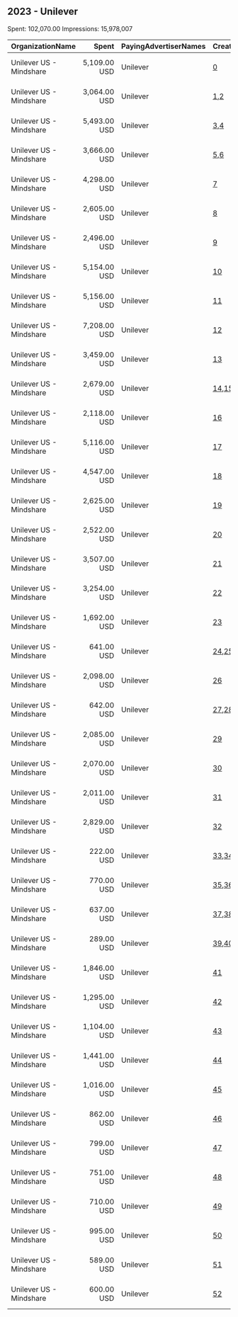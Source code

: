 ## 2023 - Unilever 
Spent: 102,070.00
Impressions: 15,978,007

|OrganizationName|Spent|PayingAdvertiserNames|CreativeUrls|Impressions|Genders|AgeBrackets|CountryCodes|BillingAddresses|CandidateBallotInformation|
|:---|---:|:---|:---|---:|:---|:---|:---|:---|:---|
|Unilever US - Mindshare|5,109.00 USD|Unilever|[0](https://www.snap.com/political-ads/asset/3aca9bddb98fc76823cb561e96f4c79bc799c6491146b950eb64a1e6e153e130?mediaType=mp4)|1,589,505|FEMALE|35+|united states|"PO Box 4614 GCS,New York,10163,US"||
|Unilever US - Mindshare|3,064.00 USD|Unilever|[1](https://www.snap.com/political-ads/asset/4aebebae67c78dbf922058c5a2f2676d52053d378a90b3ee51439baf862439aa?mediaType=mp4),[2](https://www.snap.com/political-ads/asset/b65ee7728df92473c37f3462a83128d8e54bca085bb29b5573179b83f4264d62?mediaType=mp4)|1,305,043|FEMALE|35+|united states|"PO Box 4614 GCS,New York,10163,US"||
|Unilever US - Mindshare|5,493.00 USD|Unilever|[3](https://www.snap.com/political-ads/asset/b0dc207bfc4f3893fcc71bce324d37fa801e90cdb0c019955623195fae95f5d1?mediaType=mp4),[4](https://www.snap.com/political-ads/asset/9a9e8488abf9a79142c88e801165b465e7ae8969e13a1399a4c88711e988e77c?mediaType=mp4)|1,184,349|FEMALE|35+|united states|"PO Box 4614 GCS,New York,10163,US"||
|Unilever US - Mindshare|3,666.00 USD|Unilever|[5](https://www.snap.com/political-ads/asset/275543d8331b02d43550320bdeb333565baa670cf2124db421d1421beb377c21?mediaType=mp4),[6](https://www.snap.com/political-ads/asset/73ebb7cad30206a2a58000e5edd25e5074485cecdf2cb7cacba65fe817e7bc19?mediaType=mp4)|978,888|FEMALE|35+|united states|"PO Box 4614 GCS,New York,10163,US"||
|Unilever US - Mindshare|4,298.00 USD|Unilever|[7](https://www.snap.com/political-ads/asset/3aca9bddb98fc76823cb561e96f4c79bc799c6491146b950eb64a1e6e153e130?mediaType=mp4)|977,492|FEMALE|35+|united states|"PO Box 4614 GCS,New York,10163,US"||
|Unilever US - Mindshare|2,605.00 USD|Unilever|[8](https://www.snap.com/political-ads/asset/1762a68eca43e1061ca84d1607217904ea00bd5227b3b8e688aee9368df2a295?mediaType=mp4)|814,254|FEMALE|35+|united states|"PO Box 4614 GCS,New York,10163,US"||
|Unilever US - Mindshare|2,496.00 USD|Unilever|[9](https://www.snap.com/political-ads/asset/7ba3b33c741be893e18834b6d11108da3b7a5a88327f7894c17a9a92ef452c6d?mediaType=mp4)|779,901|FEMALE|35+|united states|"PO Box 4614 GCS,New York,10163,US"||
|Unilever US - Mindshare|5,154.00 USD|Unilever|[10](https://www.snap.com/political-ads/asset/3aca9bddb98fc76823cb561e96f4c79bc799c6491146b950eb64a1e6e153e130?mediaType=mp4)|771,330|FEMALE|35+|united states|"PO Box 4614 GCS,New York,10163,US"||
|Unilever US - Mindshare|5,156.00 USD|Unilever|[11](https://www.snap.com/political-ads/asset/3aca9bddb98fc76823cb561e96f4c79bc799c6491146b950eb64a1e6e153e130?mediaType=mp4)|664,291|FEMALE|35+|united states|"PO Box 4614 GCS,New York,10163,US"||
|Unilever US - Mindshare|7,208.00 USD|Unilever|[12](https://www.snap.com/political-ads/asset/f4eda074c6d5c8df94bccd91ec6dca21aa14893b79710b3592a51bfe6a8ee610?mediaType=mp4)|586,325|FEMALE|35+|united states|"PO Box 4614 GCS,New York,10163,US"||
|Unilever US - Mindshare|3,459.00 USD|Unilever|[13](https://www.snap.com/political-ads/asset/07aed96ccd3d79fae089d9084d7b8a3d0db4f1dc1e12a18fa4207d295325584e?mediaType=mp4)|531,176|FEMALE|35+|united states|"PO Box 4614 GCS,New York,10163,US"||
|Unilever US - Mindshare|2,679.00 USD|Unilever|[14](https://www.snap.com/political-ads/asset/f95b87ec25a290197d70aeb2fa6ec0c65b4c4f01a2fb2353ecf8a149145962ee?mediaType=mp4),[15](https://www.snap.com/political-ads/asset/5fede18acd2546b4f7e8b35033827555e96ef2ebb3d82f17643517d5d5c700d2?mediaType=mp4)|485,040|FEMALE|35+|united states|"PO Box 4614 GCS,New York,10163,US"||
|Unilever US - Mindshare|2,118.00 USD|Unilever|[16](https://www.snap.com/political-ads/asset/0708bab4517f31ce2e37c858c918af5ca23d6ad194e4a34790152b964215fac1?mediaType=mp4)|483,695|FEMALE|35+|united states|"PO Box 4614 GCS,New York,10163,US"||
|Unilever US - Mindshare|5,116.00 USD|Unilever|[17](https://www.snap.com/political-ads/asset/b8ef3420cf1b8c4079f63330ebb8628df7ced9822659f24e5474731869f09097?mediaType=mp4)|444,247|FEMALE|35+|united states|"PO Box 4614 GCS,New York,10163,US"||
|Unilever US - Mindshare|4,547.00 USD|Unilever|[18](https://www.snap.com/political-ads/asset/3aca9bddb98fc76823cb561e96f4c79bc799c6491146b950eb64a1e6e153e130?mediaType=mp4)|363,461|FEMALE|35+|united states|"PO Box 4614 GCS,New York,10163,US"||
|Unilever US - Mindshare|2,625.00 USD|Unilever|[19](https://www.snap.com/political-ads/asset/61baaebc90daa3f28c1bab24479f35c739ed182a27350bf068d5c468755071c4?mediaType=mp4)|338,835|FEMALE|35+|united states|"PO Box 4614 GCS,New York,10163,US"||
|Unilever US - Mindshare|2,522.00 USD|Unilever|[20](https://www.snap.com/political-ads/asset/77bda0d7880d8124bec3b66c0164fa42ed5a61e49d2917ea962e83fde866e439?mediaType=mp4)|326,253|FEMALE|35+|united states|"PO Box 4614 GCS,New York,10163,US"||
|Unilever US - Mindshare|3,507.00 USD|Unilever|[21](https://www.snap.com/political-ads/asset/b872fdb7006756458abf095b9fe62c0d1b52121409b0d40d26fb4adec173f036?mediaType=mp4)|311,300|FEMALE|35+|united states|"PO Box 4614 GCS,New York,10163,US"||
|Unilever US - Mindshare|3,254.00 USD|Unilever|[22](https://www.snap.com/political-ads/asset/84a46eef7b9425a063020af95b77b929be1864ac574619278ff8787669cd0177?mediaType=mp4)|266,448|FEMALE|35+|united states|"PO Box 4614 GCS,New York,10163,US"||
|Unilever US - Mindshare|1,692.00 USD|Unilever|[23](https://www.snap.com/political-ads/asset/2b88afaace52096838c11302331b4692d97450a10cb96bd95f080d1bddb492e3?mediaType=mp4)|241,069|FEMALE|35+|united states|"PO Box 4614 GCS,New York,10163,US"||
|Unilever US - Mindshare|641.00 USD|Unilever|[24](https://www.snap.com/political-ads/asset/bc0eabce0c6d4a948e376b3fdc58240639ab962c9f925a7d0a20cc64a30840b7?mediaType=mp4),[25](https://www.snap.com/political-ads/asset/aa7f77001e20d23ccb23f4da21de1fca4dddd6a9c7603775ff8eab9a28735f71?mediaType=mp4)|189,119|FEMALE|35+|united states|"PO Box 4614 GCS,New York,10163,US"||
|Unilever US - Mindshare|2,098.00 USD|Unilever|[26](https://www.snap.com/political-ads/asset/3aca9bddb98fc76823cb561e96f4c79bc799c6491146b950eb64a1e6e153e130?mediaType=mp4)|174,587|FEMALE|35+|united states|"PO Box 4614 GCS,New York,10163,US"||
|Unilever US - Mindshare|642.00 USD|Unilever|[27](https://www.snap.com/political-ads/asset/7a1c86f7c5abe66eff929ba56feb96c4fd4b884cac34f4dc570bf9728fbc5c0b?mediaType=mp4),[28](https://www.snap.com/political-ads/asset/efae9f2675f80fc60df078fe2c6eedcc7438f83dae512ec65cb9de987d79ede1?mediaType=mp4)|169,950|FEMALE|35+|united states|"PO Box 4614 GCS,New York,10163,US"||
|Unilever US - Mindshare|2,085.00 USD|Unilever|[29](https://www.snap.com/political-ads/asset/3aca9bddb98fc76823cb561e96f4c79bc799c6491146b950eb64a1e6e153e130?mediaType=mp4)|166,263|FEMALE|35+|united states|"PO Box 4614 GCS,New York,10163,US"||
|Unilever US - Mindshare|2,070.00 USD|Unilever|[30](https://www.snap.com/political-ads/asset/3aca9bddb98fc76823cb561e96f4c79bc799c6491146b950eb64a1e6e153e130?mediaType=mp4)|164,047|FEMALE|35+|united states|"PO Box 4614 GCS,New York,10163,US"||
|Unilever US - Mindshare|2,011.00 USD|Unilever|[31](https://www.snap.com/political-ads/asset/3aca9bddb98fc76823cb561e96f4c79bc799c6491146b950eb64a1e6e153e130?mediaType=mp4)|163,062|FEMALE|35+|united states|"PO Box 4614 GCS,New York,10163,US"||
|Unilever US - Mindshare|2,829.00 USD|Unilever|[32](https://www.snap.com/political-ads/asset/77c9d557196cf35f059348d24d6a8424ae0f26bd235e35465b825a7b820bd1a3?mediaType=mp4)|148,309|FEMALE|35+|united states|"PO Box 4614 GCS,New York,10163,US"||
|Unilever US - Mindshare|222.00 USD|Unilever|[33](https://www.snap.com/political-ads/asset/99960c05e4f82858a55b4bdb5a26683858fad4ef6c9c165624957391d779db82?mediaType=mp4),[34](https://www.snap.com/political-ads/asset/b762dc642725acafa48606d3a5fefd11f0ec0d7650b7a35d9c916f94f6c1e19e?mediaType=mp4)|141,705|FEMALE|35+|united states|"PO Box 4614 GCS,New York,10163,US"||
|Unilever US - Mindshare|770.00 USD|Unilever|[35](https://www.snap.com/political-ads/asset/4b2a2e7a87e41056e62ea1033e6d2f76052822c4dfbd787a840b67a5e657b4d1?mediaType=mp4),[36](https://www.snap.com/political-ads/asset/5beca9e5acf605754c7cecf2efcbcbd746e2b07523a89f2d6cb6ade599a19dd0?mediaType=mp4)|135,966|FEMALE|35+|united states|"PO Box 4614 GCS,New York,10163,US"||
|Unilever US - Mindshare|637.00 USD|Unilever|[37](https://www.snap.com/political-ads/asset/8cf3ac3dd41dfc709089158f2d6136273fbd9037ad10a1b4f7bb293b3c19d1ce?mediaType=mp4),[38](https://www.snap.com/political-ads/asset/61d854b0d050f6a71665b0e92013d0f6935ed3fdf1b4533e503be153533cb910?mediaType=mp4)|126,678|FEMALE|35+|united states|"PO Box 4614 GCS,New York,10163,US"||
|Unilever US - Mindshare|289.00 USD|Unilever|[39](https://www.snap.com/political-ads/asset/10ef70850fc3a943c18d2526bcb8efff97c47a5e90b424a6264037069171058d?mediaType=mp4),[40](https://www.snap.com/political-ads/asset/0fc811ee8c7f6d499506592dcdd74a0eb6db54c339f839332f679dbc786cefc5?mediaType=mp4)|120,285|FEMALE|35+|united states|"PO Box 4614 GCS,New York,10163,US"||
|Unilever US - Mindshare|1,846.00 USD|Unilever|[41](https://www.snap.com/political-ads/asset/3aca9bddb98fc76823cb561e96f4c79bc799c6491146b950eb64a1e6e153e130?mediaType=mp4)|96,506|FEMALE|35+|united states|"PO Box 4614 GCS,New York,10163,US"||
|Unilever US - Mindshare|1,295.00 USD|Unilever|[42](https://www.snap.com/political-ads/asset/31d92998ebc831321fdcbd7a3cfcd4b0804d39817008d242d075235171e7686f?mediaType=mp4)|96,179|FEMALE|35+|united states|"PO Box 4614 GCS,New York,10163,US"||
|Unilever US - Mindshare|1,104.00 USD|Unilever|[43](https://www.snap.com/political-ads/asset/34976c8cfa5613e2c6554254c45e6ce2a28cf362e3947e195e0c913ee0aaa5d5?mediaType=mp4)|91,978|FEMALE|35+|united states|"PO Box 4614 GCS,New York,10163,US"||
|Unilever US - Mindshare|1,441.00 USD|Unilever|[44](https://www.snap.com/political-ads/asset/b053d8fa46795773c9a72b07fb127ace811b34ddb3c4892a280e18d33efe58b3?mediaType=mp4)|81,968|FEMALE|35+|united states|"PO Box 4614 GCS,New York,10163,US"||
|Unilever US - Mindshare|1,016.00 USD|Unilever|[45](https://www.snap.com/political-ads/asset/7df6a198db12084c667ddd3834a8d5f6b48561cb088d7ea413a6e9cc1fb50292?mediaType=mp4)|80,473|FEMALE|35+|united states|"PO Box 4614 GCS,New York,10163,US"||
|Unilever US - Mindshare|862.00 USD|Unilever|[46](https://www.snap.com/political-ads/asset/e9c1ad6be75b2a321295ae1fa796d5c4d39666690a3445828b44d04cc9cca495?mediaType=mp4)|68,257|FEMALE|35+|united states|"PO Box 4614 GCS,New York,10163,US"||
|Unilever US - Mindshare|799.00 USD|Unilever|[47](https://www.snap.com/political-ads/asset/116840d05daf8d0cbf10c99ee35c9f6f6843b5175b6eeb41f575a3b079dacaa0?mediaType=mp4)|66,649|FEMALE|35+|united states|"PO Box 4614 GCS,New York,10163,US"||
|Unilever US - Mindshare|751.00 USD|Unilever|[48](https://www.snap.com/political-ads/asset/35e16e8bb86c5a770bce0c061638911a0167a81cfd22cdc62e9a99b40dbc0273?mediaType=mp4)|59,448|FEMALE|35+|united states|"PO Box 4614 GCS,New York,10163,US"||
|Unilever US - Mindshare|710.00 USD|Unilever|[49](https://www.snap.com/political-ads/asset/f730034abf4464ea5213ec43a716c40cf999b5253494698b5df7e21271aa2534?mediaType=mp4)|57,488|FEMALE|35+|united states|"PO Box 4614 GCS,New York,10163,US"||
|Unilever US - Mindshare|995.00 USD|Unilever|[50](https://www.snap.com/political-ads/asset/3baae4de443ca2eeb07755084b884d90ef8f10c3b2c4a0ee2ac4f12877d125e7?mediaType=mp4)|56,717|FEMALE|35+|united states|"PO Box 4614 GCS,New York,10163,US"||
|Unilever US - Mindshare|589.00 USD|Unilever|[51](https://www.snap.com/political-ads/asset/d294c317eb0a8e710611978ebf648e577712184ac93832c59000f531904b6921?mediaType=mp4)|46,667|FEMALE|35+|united states|"PO Box 4614 GCS,New York,10163,US"||
|Unilever US - Mindshare|600.00 USD|Unilever|[52](https://www.snap.com/political-ads/asset/fdba2346667287151918cec216c4ea862aa1f52c36c8d1ac1bb9a15cd3f06f04?mediaType=mp4)|32,804|FEMALE|35+|united states|"PO Box 4614 GCS,New York,10163,US"||
